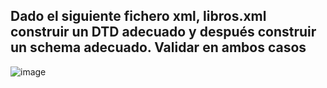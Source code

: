 ## Dado el siguiente fichero xml, libros.xml construir un DTD adecuado y después construir un schema adecuado. Validar  en ambos casos

![image](https://github.com/user-attachments/assets/177772c1-96ce-4b2a-87ee-98229a8be58b)
